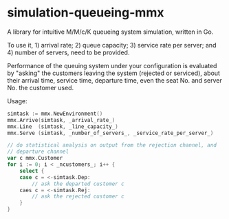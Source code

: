 # simulation-queueing-mmx
A library for intuitive M/M/c/K queueing system simulation, written in Go.

To use it, 1) arrival rate; 2) queue capacity; 3) service rate per server; and 4) number of servers, need to be provided.

Performance of the queuing system under your configuration is evaluated by "asking" the customers leaving the system (rejected or serviced), about their arrival time, service time, departure time, even the seat No. and server No. the customer used.

Usage:
```go
simtask := mmx.NewEnvironment()
mmx.Arrive(simtask, _arrival_rate_)
mmx.Line  (simtask, _line_capacity_)
mmx.Serve (simtask, _number_of_servers_, _service_rate_per_server_)

// do statistical analysis on output from the rejection channel, and
// departure channel
var c mmx.Customer
for i := 0; i < _ncustomers_; i++ {
	select {
	case c = <-simtask.Dep:
		// ask the departed customer c
	caes c = <-simtask.Rej:
		// ask the rejected customer c
	}
}
```
